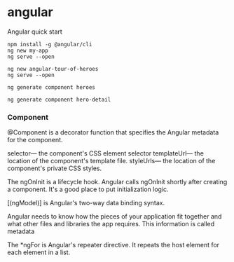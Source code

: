 # angular
Angular quick start

```shell
npm install -g @angular/cli
ng new my-app
ng serve --open
```

```shell
ng new angular-tour-of-heroes
ng serve --open

ng generate component heroes
```

```
ng generate component hero-detail
```

### Component
@Component is a decorator function that specifies the Angular metadata for the component.


selector— the component's CSS element selector
templateUrl— the location of the component's template file.
styleUrls— the location of the component's private CSS styles.


The ngOnInit is a lifecycle hook. Angular calls ngOnInit shortly after creating a component. It's a good place to put initialization logic.

[(ngModel)] is Angular's two-way data binding syntax. 

Angular needs to know how the pieces of your application fit together and what other files and libraries the app requires. This information is called metadata

The *ngFor is Angular's repeater directive. It repeats the host element for each element in a list.